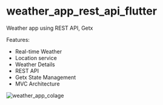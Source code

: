 # weather_app_rest_api_flutter

Weather app using REST API, Getx

Features:
* Real-time Weather
* Location service
* Weather Details
* REST API
* Getx State Management
* MVC Architecture


![weather_app_colage](https://github.com/nmustakim/weather_app_rest_api_flutter/assets/98794936/399e2786-6529-48dc-bd62-aebb52b67e79)
